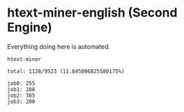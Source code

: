# htext-miner-english (Second Engine)

Everything doing here is automated.

```
htext-miner

total: 1128/9523 (11.845006825580175%)

job0: 255
job1: 288
job2: 385
job3: 200
```